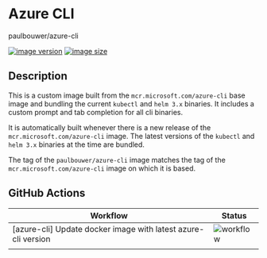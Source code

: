 # Azure CLI

paulbouwer/azure-cli 

[![image version](https://img.shields.io/docker/v/paulbouwer/azure-cli?sort=semver)](https://hub.docker.com/repository/docker/paulbouwer/azure-cli)
[![image size](https://img.shields.io/docker/image-size/paulbouwer/azure-cli?sort=semver)](https://hub.docker.com/repository/docker/paulbouwer/azure-cli)

## Description

This is a custom image built from the `mcr.microsoft.com/azure-cli` base image and bundling the current `kubectl` and `helm 3.x` binaries.  It includes a custom prompt and tab completion for all cli binaries.

It is automatically built whenever there is a new release of the `mcr.microsoft.com/azure-cli` image. The latest versions of the `kubectl` and `helm 3.x` binaries at the time are bundled. 

The tag of the `paulbouwer/azure-cli` image matches the tag of the `mcr.microsoft.com/azure-cli` image on which it is based.

## GitHub Actions

| Workflow | Status |
|-|-|
| [azure-cli] Update docker image with latest azure-cli version | ![workflow](https://img.shields.io/github/workflow/status/paulbouwer/dockerfiles/%5Bazure-cli%5D%20Update%20docker%20image%20with%20latest%20azure-cli%20version) |
| | |
